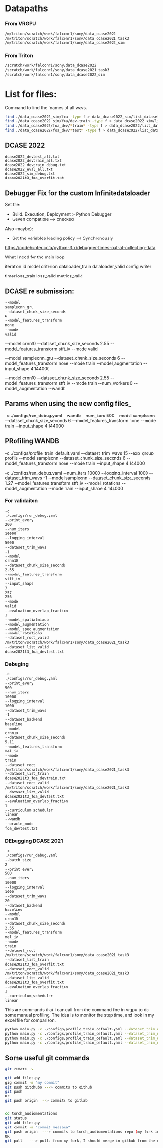# Datapaths

### From VRGPU


````bash
/m/triton/scratch/work/falconr1/sony/data_dcase2022
/m/triton/scratch/work/falconr1/sony/data_dcase2021_task3
/m/triton/scratch/work/falconr1/sony/data_dcase2022_sim
````


### From Triton

````bash
/scratch/work/falconr1/sony/data_dcase2022
/scratch/work/falconr1/sony/data_dcase2021_task3
/scratch/work/falconr1/sony/data_dcase2022_sim
````


# List for files:
Command to find the fnames of all wavs.

```bash
find ./data_dcase2022_sim/foa -type f > data_dcase2022_sim/list_dataset/dcase2022_sim_all.txt
find ./data_dcase2022_sim/foa/dev-train -type f > data_dcase2022_sim/list_dataset/dcase2022_sim_all.txt
find ./data_dcase2022/foa_dev/*train* -type f > data_dcase2022/list_dataset/dcase2022_devtrain_all.txt
find ./data_dcase2022/foa_dev/*test* -type f > data_dcase2022/list_dataset/dcase2022_devtest_all.txt
```


## DCASE 2022
```
dcase2022_devtest_all.txt  
dcase2022_devtrain_all.txt
dcase2022_devtrain_debug.txt
dcase2022_eval_all.txt
dcase2022_sim_debug.txt
dcase2021t3_foa_overfit.txt
```


## Debugger Fix for the custom Infinitedataloader

Set the:
- Build. Execution, Deployment > Python Debugger
- Geven compatible --> checked

Also (maybe):
- Set the variables loading policy --> Synchronously

https://codehunter.cc/a/python-3.x/debugger-times-out-at-collecting-data



What I need for the main loop:

iteration id
model
criterion
dataloader_train
dataloader_valid
config
writer

timer
loss_train
loss_valid
metrics_valid


## DCASE re submission:
```bash
--model
samplecnn_gru
--dataset_chunk_size_seconds
6
--model_features_transform
none
--mode
valid
```


--model
crnn10
--dataset_chunk_size_seconds
2.55
--model_features_transform
stft_iv
--mode
valid


--model samplecnn_gru 
--dataset_chunk_size_seconds 6 
--model_features_transform none 
--mode train
--model_augmentation
--input_shape 4 144000


--model
crnn10
--dataset_chunk_size_seconds
2.55
--model_features_transform
stft_iv
--mode
train
--num_workers
0
--model_augmentation
--wandb



## Params when using the new config files_

-c
./configs/run_debug.yaml
--wandb
--num_iters
500
--model
samplecnn
--dataset_chunk_size_seconds
6
--model_features_transform
none
--mode
train
--input_shape
4
144000


## PRofiling WANDB

-c
./configs/profile_train_default.yaml
--dataset_trim_wavs
15
--exp_group
profile
--model
samplecnn
--dataset_chunk_size_seconds
6
--model_features_transform
none
--mode
train
--input_shape
4
144000


-c
./configs/run_debug.yaml
--num_iters
10000
--logging_interval
1000
--dataset_trim_wavs
-1
--model
samplecnn
--dataset_chunk_size_seconds
1.27
--model_features_transform
stft_iv
--model_rotations
--model_augmentation
--mode
train
--input_shape
4
144000



### For validaiton
```bash
-c
./configs/run_debug.yaml
--print_every
200
--num_iters
10000
--logging_interval
5000
--dataset_trim_wavs
-1
--model
crnn10
--dataset_chunk_size_seconds
2.55
--model_features_transform
stft_iv
--input_shape
7
257
256
--mode
valid
--evaluation_overlap_fraction
1
--model_spatialmixup
--model_augmentation
--model_spec_augmentation
--model_rotations
--dataset_root_valid
/m/triton/scratch/work/falconr1/sony/data_dcase2021_task3
--dataset_list_valid
dcase2021t3_foa_devtest.txt
```


### Debuging ###
```bash
-c
./configs/run_debug.yaml
--print_every
500
--num_iters
10000
--logging_interval
1000
--dataset_trim_wavs
-1
--dataset_backend
baseline
--model
crnn10
--dataset_chunk_size_seconds
5.11
--model_features_transform
mel_iv
--mode
train
--dataset_root
/m/triton/scratch/work/falconr1/sony/data_dcase2021_task3
--dataset_list_train
dcase2021t3_foa_devtrain.txt
--dataset_root_valid
/m/triton/scratch/work/falconr1/sony/data_dcase2021_task3
--dataset_list_valid
dcase2021t3_foa_devtest.txt
--evaluation_overlap_fraction
1
--curriculum_scheduler
linear
--wandb
--oracle_mode
foa_devtest.txt
```

### DEbugging DCASE 2021 ###
```bash
-c
./configs/run_debug.yaml
--batch_size
2
--print_every
500
--num_iters
10000
--logging_interval
1000
--dataset_trim_wavs
20
--dataset_backend
baseline
--model
crnn10
--dataset_chunk_size_seconds
2.55
--model_features_transform
mel_iv
--mode
train
--dataset_root
/m/triton/scratch/work/falconr1/sony/data_dcase2021_task3
--dataset_list_train
dcase2021t3_foa_overfit.txt
--dataset_root_valid
/m/triton/scratch/work/falconr1/sony/data_dcase2021_task3
--dataset_list_valid
dcase2021t3_foa_overfit.txt
--evaluation_overlap_fraction
1
--curriculum_scheduler
linear
```

This are commands that I can call from the command line in vrgpu to do some manual profiling.
The idea is to monitor the step time, and look in my excel file for comparison.
```bash
python main.py -c ./configs/profile_train_default.yaml --dataset_trim_wavs 15 --exp_group profile --model samplecnn --dataset_chunk_size_seconds 6 --model_features_transform none --mode train --input_shape 4 144000
python main.py -c ./configs/profile_train_default.yaml --dataset_trim_wavs 15 --exp_group profile --model samplecnn --model_augmentation --dataset_chunk_size_seconds 6 --model_features_transform none --mode train --input_shape 4 144000
python main.py -c ./configs/profile_train_default.yaml --dataset_trim_wavs 15 --exp_group profile --model samplecnn_gru --dataset_chunk_size_seconds 6 --model_features_transform none --mode train --input_shape 4 144000
python main.py -c ./configs/profile_train_default.yaml --dataset_trim_wavs 15 --exp_group profile --model samplecnn_gru --model_augmentation --dataset_chunk_size_seconds 6 --model_features_transform none --mode train --input_shape 4 144000
```
## Some useful git commands


```bash
git remote -v

git add files.py
gig commit -m "my commit"
git push gitohubo ---> commits to github 
git push  
or
git push origin  --> commits to gitlab 


cd torch_audiomentations 
git status
git add files.py
git commit -m "commit_message"
git push origin  ---> commits to torch_audiomentations repo (my fork in github)
OR
git pull   ---> pulls from my fork, I should merge in github from the original repo is needed
```
